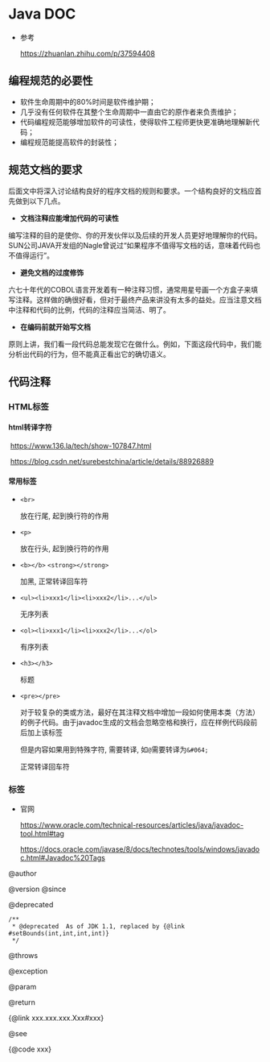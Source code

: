 # Java DOC

- 参考

  https://zhuanlan.zhihu.com/p/37594408

## 编程规范的必要性

- 软件生命周期中的80%时间是软件维护期；
- 几乎没有任何软件在其整个生命周期中一直由它的原作者来负责维护；
- 代码编程规范能够增加软件的可读性，使得软件工程师更快更准确地理解新代码；
- 编程规范能提高软件的封装性；

## 规范文档的要求

  后面文中将深入讨论结构良好的程序文档的规则和要求。一个结构良好的文档应首先做到以下几点。

- **文档注释应能增加代码的可读性**

​    编写注释的目的是使你、你的开发伙伴以及后续的开发人员更好地理解你的代码。SUN公司JAVA开发组的Nagle曾说过“如果程序不值得写文档的话，意味着代码也不值得运行”。

- **避免文档的过度修饰**

​    六七十年代的COBOL语言开发着有一种注释习惯，通常用星号画一个方盒子来填写注释。这样做的确很好看，但对于最终产品来讲没有太多的益处。应当注意文档中注释和代码的比例，代码的注释应当简洁、明了。

- **在编码前就开始写文档**

​    原则上讲，我们看一段代码总能发现它在做什么。例如，下面这段代码中，我们能分析出代码的行为，但不能真正看出它的确切语义。

## 代码注释

### HTML标签

#### html转译字符

​	https://www.136.la/tech/show-107847.html

​	https://blog.csdn.net/surebestchina/article/details/88926889

#### 常用标签

- `<br>`

  放在行尾, 起到换行符的作用

- `<p>`

  放在行头, 起到换行符的作用

- `<b></b>` `<strong></strong>`

  加黑, 正常转译回车符

- `<ul><li>xxx1</li><li>xxx2</li>...</ul>`

  无序列表

- `<ol><li>xxx1</li><li>xxx2</li>...</ol>`

  有序列表

- `<h3></h3>`

  标题

- `<pre></pre>`

  对于较复杂的类或方法，最好在其注释文档中增加一段如何使用本类（方法）的例子代码。由于javadoc生成的文档会忽略空格和换行，应在样例代码段前后加上该标签

  但是内容如果用到特殊字符, 需要转译, 如`@`需要转译为`&#064;`

  正常转译回车符

### 标签

- 官网

  https://www.oracle.com/technical-resources/articles/java/javadoc-tool.html#tag

  https://docs.oracle.com/javase/8/docs/technotes/tools/windows/javadoc.html#Javadoc%20Tags

@author

@version @since

@deprecated

```
/**
 * @deprecated  As of JDK 1.1, replaced by {@link #setBounds(int,int,int,int)}
 */
```

@throws

@exception

@param

@return

{@link xxx.xxx.xxx.Xxx#xxx}

@see

{@code xxx}

